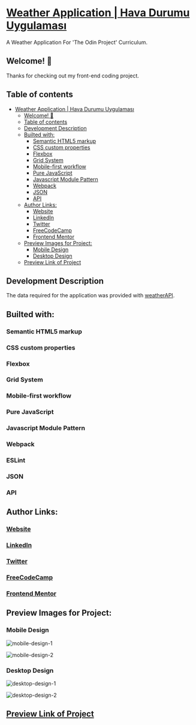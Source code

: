 # [Weather Application | Hava Durumu Uygulaması](https://www.theodinproject.com/lessons/node-path-javascript-weather-app/)

A Weather Application For 'The Odin Project' Curriculum.

## Welcome! 👋

Thanks for checking out my front-end coding project.

## Table of contents

- [Weather Application | Hava Durumu Uygulaması](#weather-application--hava-durumu-uygulaması)
  - [Welcome! 👋](#welcome-)
  - [Table of contents](#table-of-contents)
  - [Development Description](#development-description)
  - [Builted with:](#builted-with)
    - [Semantic HTML5 markup](#semantic-html5-markup)
    - [CSS custom properties](#css-custom-properties)
    - [Flexbox](#flexbox)
    - [Grid System](#grid-system)
    - [Mobile-first workflow](#mobile-first-workflow)
    - [Pure JavaScript](#pure-javascript)
    - [Javascript Module Pattern](#javascript-module-pattern)
    - [Webpack](#webpack)
    - [JSON](#json)
    - [API](#api)
  - [Author Links:](#author-links)
    - [Website](#website)
    - [LinkedIn](#linkedin)
    - [Twitter](#twitter)
    - [FreeCodeCamp](#freecodecamp)
    - [Frontend Mentor](#frontend-mentor)
  - [Preview Images for Project:](#preview-images-for-project)
    - [Mobile Design](#mobile-design)
    - [Desktop Design](#desktop-design)
  - [Preview Link of Project](#preview-link-of-project)

## Development Description

The data required for the application was provided with [weatherAPI](https://www.weatherapi.com/).

## Builted with:

### Semantic HTML5 markup

### CSS custom properties

### Flexbox

### Grid System

### Mobile-first workflow

### Pure JavaScript

### Javascript Module Pattern

### Webpack

### ESLint

### JSON

### API

## Author Links:

### [Website](https://www.selimbiber.dev)

### [LinkedIn](https://linkedin.com/in/selim-biber-406550214)

### [Twitter](https://www.twitter.com/selimbbr)

### [FreeCodeCamp](https://www.freecodecamp.org/selimbiber)

### [Frontend Mentor](https://www.frontendmentor.io/profile/selimbiber)

## Preview Images for Project:

### Mobile Design

![mobile-design-1](https://github.com/selimbiber/Pure-JavaScript-Projects/assets/117529414/efc2e33d-2dbe-44b2-bca3-729371fdd9e6)

![mobile-design-2](https://github.com/selimbiber/Pure-JavaScript-Projects/assets/117529414/13aaa747-3dfb-4391-9494-96b7c02aa3f9)

### Desktop Design

![desktop-design-1](https://github.com/selimbiber/Pure-JavaScript-Projects/assets/117529414/261095f1-ec03-4da3-88cb-d1ad65f09326)

![desktop-design-2](https://github.com/selimbiber/Pure-JavaScript-Projects/assets/117529414/87761ce5-41d6-4203-b2f8-b2fd632f8fb6)

## [Preview Link of Project](https://selimbiber.github.io/Pure-JavaScript-Projects/WeatherApplication/dist/)
